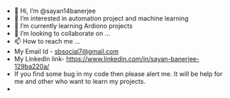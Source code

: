 - 👋 Hi, I’m @sayan14banerjee
- 👀 I’m interested in automation project and machine learning 
- 🌱 I’m currently learning Ardiono projects
- 💞️ I’m looking to collaborate on ...
- 📫 How to reach me ...
- My Email Id - sbsocial7@gmail.com
- My LinkedIn link- https://www.linkedin.com/in/sayan-banerjee-129ba220a/
- If you find some bug in my code then please alert me. It will be help for me and other who want to learn my projects.
- 

<!---
sayan14banerjee/sayan14banerjee is a ✨ special ✨ repository because its `README.md` (this file) appears on your GitHub profile.
You can click the Preview link to take a look at your changes.
--->

